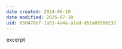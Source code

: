 ```yaml
---
date created: 2024-06-10
date modified: 2025-07-10
uid: 650470ef-1a51-4a4a-a1ad-d61a05506232
---
```


excerpt

<!-- more -->
